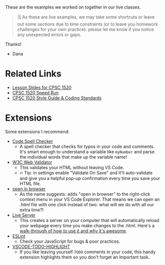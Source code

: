 These are the examples we worked on together in our live classes.

> 🗒️ As these are live examples, we may take some shortcuts or leave out some sections due to time constraints (or to leave you homework challenges for your own practice): please let me know if you notice any unexpected errors or gaps.

Thanks!
- Dana

# Related Links
- [Lesson Slides for CPSC 1520](https://drive.google.com/drive/folders/1LAxWQsVUu6_ZCxwUDwJGYiigz-ruLakt)
- [CPSC 1520 Speed Run](https://dmarshnait.github.io/cpsc1520/QuickReference)
- [CPSC 1520 Style Guide & Coding Standards](https://dmarshnait.github.io/cpsc1520/styleguide)

# Extensions
Some extensions I recommend:
- [Code Spell Checker](https://marketplace.visualstudio.com/items?itemName=streetsidesoftware.code-spell-checker)
    - A spell checker that checks for typos in your code and comments. It's smart enough to understand a variable like `myNumber` and parse the individual words that make up the variable name!
- [W3C Web Validator](https://marketplace.visualstudio.com/items?itemName=CelianRiboulet.webvalidator)
    - This validates your HTML without leaving VS Code.
    - 🔥 Tip: in settings enable "Validate On Save" and it'll auto-validate and give you a helpful pop-up confirmation every time you save your HTML file.
- [open in browser](https://marketplace.visualstudio.com/items?itemName=techer.open-in-browser)
    - As the name suggests: adds "open in browser" to the right-click context menu in your VS Code Explorer. That means we can open an .html file with one click instead of two: what will we do with all our extra time?!
- [Live Server](https://marketplace.visualstudio.com/items?itemName=ritwickdey.LiveServer)
    - This creates a server on your computer that will automatically reload your webpage every time you make changes to the .html. Here's a [walk-through of how to use it and why it's awesome](https://medium.com/@aleksej.gudkov/how-to-use-live-server-in-visual-studio-code-for-real-time-web-development-c1914a4e7f24).
- [ESLint](https://marketplace.visualstudio.com/items?itemName=dbaeumer.vscode-eslint)
    - Check your JavaScript for bugs & poor practices.
- [VSCODE-TODO-HIGHLIGHT](https://marketplace.visualstudio.com/items?itemName=wayou.vscode-todo-highlight)
    - If you like leaving yourself `TODO` comments in your code, this handy extension highlights them so you don't forget an important task.
